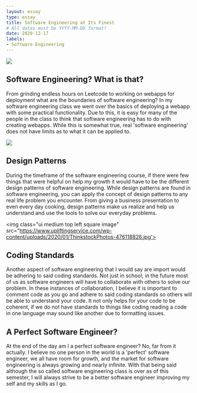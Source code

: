 ```yaml
---
layout: essay
type: essay
title: Software Engineering at Its Finest
# All dates must be YYYY-MM-DD format!
date: 2020-12-17
labels:
- Software Engineering
---
```


<img class="ui medium top left square image" src="https://miro.medium.com/max/480/1*TtFboLb09Ag9C6hjri6jeQ.jpeg">

## Software Engineering? What is that?

From grinding endless hours on Leetcode to working on webapps for deployment what are the boundaries of software engineering? In my software engineering class we went over the basics of deploying a webapp with some practical functionality. Due to this, it is easy for many of the people in the class to think that software engineering has to do with creating webapps. While this is somewhat true, real 'software engineering' does not have limits as to what it can be applied to. 

<img class="ui medium top left square image" src="https://wp.technologyreview.com/wp-content/uploads/2020/02/puzzle-the-mans-hand-completest20gjo1nw-web-2.jpg?resize=1200,600" >

## Design Patterns

During the timeframe of the software engineering course, if there were few things that were helpful on help my growth it would have to be the different design patterns of software engineering. While design patterns are found in software engineering, you can apply the concept of design patterns to any real life problem you encounter. From giving a business presentation to even every day cooking, design patterns make us realize and help us understand and use the tools to solve our everyday problems.

<img class="ui medium top left square image" src="https://www.upliftingservice.com/wp-content/uploads/2020/01/ThinkstockPhotos-476118826.jpg'>

## Coding Standards

Another aspect of software engineering that I would say are import would be adhering to said coding standards. Not just in school, in the future most of us as software engineers will have to collaborate with others to solve our problem. In these instances of collaboration, I believe it is important to comment code as you go and adhere to said coding standards so others will be able to understand your code. It not only helps for your code to be coherent, if we do not have standards to things like coding reading a code in one language may sound like another due to formatting issues.

## A Perfect Software Engineer?

At the end of the day am I a perfect software engineer? No, far from it actually. I believe no one person in the world is a 'perfect' software engineer, we all have room for growth, and the market for software engineering is always growing and nearly infinite. With that being said although the so called software engineering class is over as of this semester, I will always strive to be a better software engineer improving my self and my skills as I go.
